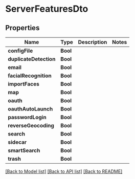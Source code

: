 # ServerFeaturesDto

## Properties
Name | Type | Description | Notes
------------ | ------------- | ------------- | -------------
**configFile** | **Bool** |  | 
**duplicateDetection** | **Bool** |  | 
**email** | **Bool** |  | 
**facialRecognition** | **Bool** |  | 
**importFaces** | **Bool** |  | 
**map** | **Bool** |  | 
**oauth** | **Bool** |  | 
**oauthAutoLaunch** | **Bool** |  | 
**passwordLogin** | **Bool** |  | 
**reverseGeocoding** | **Bool** |  | 
**search** | **Bool** |  | 
**sidecar** | **Bool** |  | 
**smartSearch** | **Bool** |  | 
**trash** | **Bool** |  | 

[[Back to Model list]](../README.md#documentation-for-models) [[Back to API list]](../README.md#documentation-for-api-endpoints) [[Back to README]](../README.md)


